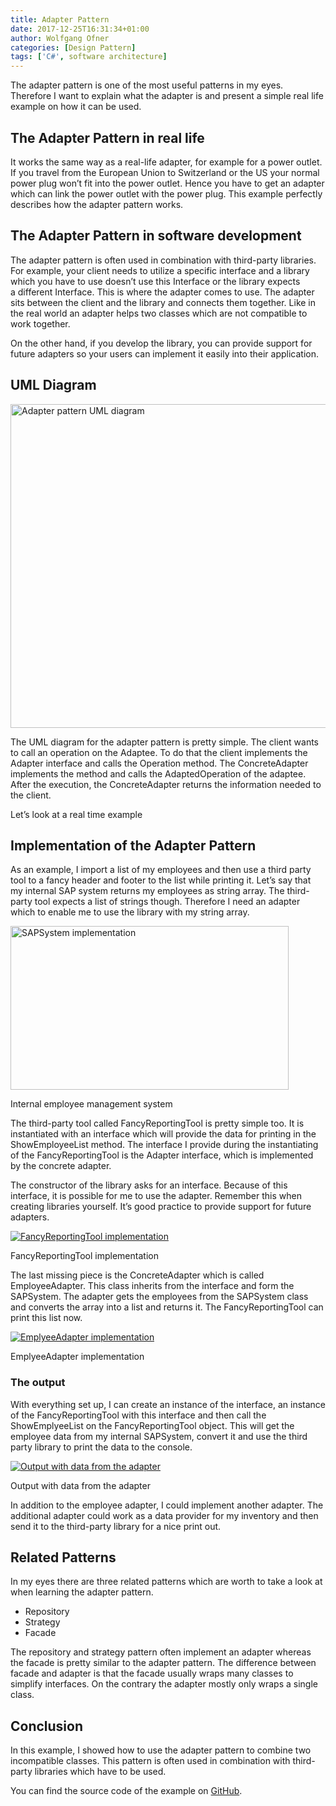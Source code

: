 ```yaml
---
title: Adapter Pattern
date: 2017-12-25T16:31:34+01:00
author: Wolfgang Ofner
categories: [Design Pattern]
tags: ['C#', software architecture]
---
```

The adapter pattern is one of the most useful patterns in my eyes. Therefore I want to explain what the adapter is and present a simple real life example on how it can be used.

## The Adapter Pattern in real life

It works the same way as a real-life adapter, for example for a power outlet. If you travel from the European Union to Switzerland or the US your normal power plug won&#8217;t fit into the power outlet. Hence you have to get an adapter which can link the power outlet with the power plug. This example perfectly describes how the adapter pattern works.

## The Adapter Pattern in software development

The adapter pattern is often used in combination with third-party libraries. For example, your client needs to utilize a specific interface and a library which you have to use doesn’t use this Interface or the library expects a different Interface. This is where the adapter comes to use. The adapter sits between the client and the library and connects them together. Like in the real world an adapter helps two classes which are not compatible to work together.

On the other hand, if you develop the library, you can provide support for future adapters so your users can implement it easily into their application.

## UML Diagram

[<img loading="lazy" class="aligncenter wp-image-494" src="/assets/img/posts/2017/12/Adapter-pattern-UML-diagram.jpg" alt="Adapter pattern UML diagram" width="700" height="518" />](/assets/img/posts/2017/12/Adapter-pattern-UML-diagram.jpg)

The UML diagram for the adapter pattern is pretty simple. The client wants to call an operation on the Adaptee. To do that the client implements the Adapter interface and calls the Operation method. The ConcreteAdapter implements the method and calls the AdaptedOperation of the adaptee. After the execution, the ConcreteAdapter returns the information needed to the client.

Let&#8217;s look at a real time example

## Implementation of the Adapter Pattern

As an example, I import a list of my employees and then use a third party tool to a fancy header and footer to the list while printing it. Let&#8217;s say that my internal SAP system returns my employees as string array. The third-party tool expects a list of strings though. Therefore I need an adapter which to enable me to use the library with my string array.

<div class="col-12 col-sm-10 aligncenter">
  <a href="/assets/img/posts/2017/12/SAP.png"><img aria-describedby="caption-attachment-414" loading="lazy" class="size-full wp-image-414" src="/assets/img/posts/2017/12/SAP.png" alt="SAPSystem implementation" width="445" height="262"  /></a>
  
  <p>
    Internal employee management system
  </p>
</div>

The third-party tool called FancyReportingTool is pretty simple too. It is instantiated with an interface which will provide the data for printing in the ShowEmployeeList method. The interface I provide during the instantiating of the FancyReportingTool is the Adapter interface, which is implemented by the concrete adapter.

The constructor of the library asks for an interface. Because of this interface, it is possible for me to use the adapter. Remember this when creating libraries yourself. It&#8217;s good practice to provide support for future adapters.

<div class="col-12 col-sm-10 aligncenter">
  <a href="/assets/img/posts/2017/12/FancyReportingTool.png"><img aria-describedby="caption-attachment-415" loading="lazy" class="size-full wp-image-415" src="/assets/img/posts/2017/12/FancyReportingTool.png" alt="FancyReportingTool implementation" /></a>
  
  <p>
    FancyReportingTool implementation
  </p>
</div>

The last missing piece is the ConcreteAdapter which is called EmployeeAdapter. This class inherits from the interface and form the SAPSystem. The adapter gets the employees from the SAPSystem class and converts the array into a list and returns it. The FancyReportingTool can print this list now.

<div class="col-12 col-sm-10 aligncenter">
  <a href="/assets/img/posts/2017/12/EmplyeeAdapter.png"><img aria-describedby="caption-attachment-416" loading="lazy" class="size-full wp-image-416" src="/assets/img/posts/2017/12/EmplyeeAdapter.png" alt="EmplyeeAdapter implementation" /></a>
  
  <p>
    EmplyeeAdapter implementation
  </p>
</div>

### The output

With everything set up, I can create an instance of the interface, an instance of the FancyReportingTool with this interface and then call the ShowEmplyeeList on the FancyReportingTool object. This will get the employee data from my internal SAPSystem, convert it and use the third party library to print the data to the console.

<div class="col-12 col-sm-10 aligncenter">
  <a href="/assets/img/posts/2017/12/Output.png"><img aria-describedby="caption-attachment-417" loading="lazy" class="size-full wp-image-417" src="/assets/img/posts/2017/12/Output.png" alt="Output with data from the adapter" /></a>
  
  <p>
    Output with data from the adapter
  </p>
</div>

In addition to the employee adapter, I could implement another adapter. The additional adapter could work as a data provider for my inventory and then send it to the third-party library for a nice print out.

## Related Patterns

In my eyes there are three related patterns which are worth to take a look at when learning the adapter pattern.

  * Repository
  * Strategy
  * Facade

The repository and strategy pattern often implement an adapter whereas the facade is pretty similar to the adapter pattern. The difference between facade and adapter is that the facade usually wraps many classes to simplify interfaces. On the contrary the adapter mostly only wraps a single class.

## Conclusion

In this example, I showed how to use the adapter pattern to combine two incompatible classes. This pattern is often used in combination with third-party libraries which have to be used.

You can find the source code of the example on <a href="https://github.com/WolfgangOfner/AdapterPattern" target="_blank" rel="noopener">GitHub</a>.